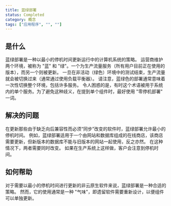 ```yaml
---
title: 蓝绿部署
status: Completed
category: 概念
tags: ["应用程序", "", ""]
---
```


## 是什么

蓝绿部署是一种以最小的停机时间更新运行中的计算机系统的策略。
运营商维护两个环境，被称为 "蓝" 和 "绿"。一个为生产流量服务（所有用户目前正在使用的版本），而另一个则被更新。
一旦在非活动（绿色）环境中的测试结束，生产流量就会被切换过来（通常通过使用负载平衡器）。
请注意，蓝绿色的部署通常意味着一次性切换整个环境，包括许多服务。
令人困惑的是，有时这个术语被用于系统内的单个服务。为了避免这种歧义，在提到单个组件时，最好使用 "零停机部署" 一词。

## 解决的问题

在更新那些由于缺乏向后兼容性而必须“同步”改变的软件时，蓝绿部署允许最小的停机时间。
例如，蓝绿部署适用于一个由网站和数据库组成的在线商店，该商店需要更新，但新版本的数据库不能与旧版本的网站一起使用，反之亦然。
在这种情况下，两者需要同时改变。
如果在生产系统上这样做，客户会注意到停机时间。

## 如何帮助

对于需要以最小的停机时间进行更新的非云原生软件来说，蓝绿部署是一种合适的策略。
然而，它的使用通常是一种 "气味"，即遗留软件需要重新设计，以便组件可以单独更新。
